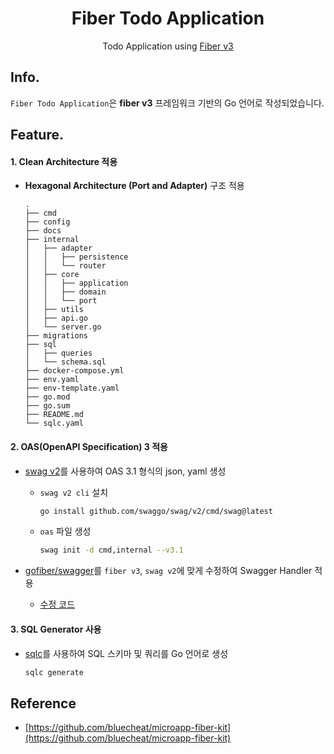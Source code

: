 <div align="center">
    <h1>Fiber Todo Application</h1>
    <p>Todo Application using <a alt="fiber" href="https://github.com/gofiber/fiber">Fiber v3</a></p>
</div>

## Info.

`Fiber Todo Application`은 **fiber v3** 프레임워크 기반의 Go 언어로 작성되었습니다.

## Feature.

#### 1. Clean Architecture 적용

- **Hexagonal Architecture (Port and Adapter)** 구조 적용

    ```
    .
    ├── cmd
    ├── config
    ├── docs
    ├── internal
    │   ├── adapter
    │   │   ├── persistence
    │   │   └── router
    │   ├── core
    │   │   ├── application
    │   │   ├── domain
    │   │   └── port
    │   ├── utils
    │   ├── api.go
    │   └── server.go
    ├── migrations
    ├── sql
    │   ├── queries
    │   └── schema.sql
    ├── docker-compose.yml
    ├── env.yaml
    ├── env-template.yaml
    ├── go.mod
    ├── go.sum
    ├── README.md
    └── sqlc.yaml
    ```

#### 2. OAS(OpenAPI Specification) 3 적용

- [swag v2](https://github.com/swaggo/swag/tree/v2)를 사용하여 OAS 3.1 형식의 json, yaml 생성

    - `swag v2 cli` 설치
        ```bash
        go install github.com/swaggo/swag/v2/cmd/swag@latest
        ```

    - `oas` 파일 생성
        ```bash
        swag init -d cmd,internal --v3.1
        ```

- [gofiber/swagger](https://github.com/gofiber/swagger)를 `fiber v3`, `swag v2`에 맞게 수정하여 Swagger Handler 적용

    - [수정 코드](https://github.com/himitery/fiber-todo/tree/main/config/oas)

#### 3. SQL Generator 사용

- [sqlc](https://github.com/sqlc-dev/sqlc)를 사용하여 SQL 스키마 및 쿼리를 Go 언어로 생성

    ```bash
    sqlc generate
    ```

## Reference

- [https://github.com/bluecheat/microapp-fiber-kit](https://github.com/bluecheat/microapp-fiber-kit)
